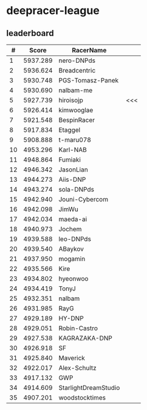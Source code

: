 # deepracer-league

## leaderboard

<!-- leaderboard -->
| # | Score | RacerName |   |
| - | ----- | --------- | - |
| 1 | 5937.289 | nero-DNPds | |
| 2 | 5936.624 | Breadcentric | |
| 3 | 5930.748 | PGS-Tomasz-Panek | |
| 4 | 5930.690 | nalbam-me | |
| 5 | 5927.739 | hiroisojp | <<< |
| 6 | 5926.414 | kimwooglae | |
| 7 | 5921.548 | BespinRacer | |
| 8 | 5917.834 | Etaggel | |
| 9 | 5908.888 | t-maru078 | |
| 10 | 4953.296 | Karl-NAB | |
| 11 | 4948.864 | Fumiaki | |
| 12 | 4946.342 | JasonLian | |
| 13 | 4944.273 | Aiis-DNP | |
| 14 | 4943.274 | sola-DNPds | |
| 15 | 4942.940 | Jouni-Cybercom | |
| 16 | 4942.098 | JimWu | |
| 17 | 4942.034 | maeda-ai | |
| 18 | 4940.973 | Jochem | |
| 19 | 4939.588 | leo-DNPds | |
| 20 | 4939.540 | ABaykov | |
| 21 | 4937.950 | mogamin | |
| 22 | 4935.566 | Kire | |
| 23 | 4934.802 | hyeonwoo | |
| 24 | 4934.419 | TonyJ | |
| 25 | 4932.351 | nalbam | |
| 26 | 4931.985 | RayG | |
| 27 | 4929.189 | HY-DNP | |
| 28 | 4929.051 | Robin-Castro | |
| 29 | 4927.538 | KAGRAZAKA-DNP | |
| 30 | 4926.918 | SF | |
| 31 | 4925.840 | Maverick | |
| 32 | 4922.017 | Alex-Schultz | |
| 33 | 4917.132 | GWP | |
| 34 | 4914.609 | StarlightDreamStudio | |
| 35 | 4907.201 | woodstocktimes | |
